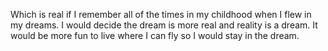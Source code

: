 Which is real if I remember all of the times in my childhood 
when I flew in my dreams. I would decide the dream is more real 
and reality is a dream. It would be more fun to live where I can 
fly so I would stay in the dream. 
